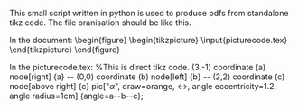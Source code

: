 This small script written in python is used to produce pdfs from standalone tikz
code. The file oranisation should be like this.

In the document:
	\begin{figure}
		\begin{tikzpicture}
		\input{picturecode.tex}
		\end{tikzpicture}
	\end{figure}

In the picturecode.tex:
	%This is direct tikz code.
	(3,-1) coordinate (a) node[right] {a}
	-- (0,0) coordinate (b) node[left] {b}
	-- (2,2) coordinate (c) node[above right] {c}
	pic["$\alpha$", draw=orange, <->, angle eccentricity=1.2, angle radius=1cm]
	{angle=a--b--c};